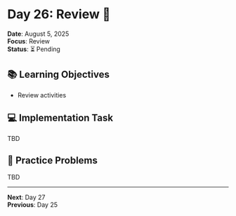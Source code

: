 # Day 26: Review 🎯

**Date**: August 5, 2025  
**Focus**: Review  
**Status**: ⏳ Pending  

## 📚 Learning Objectives
- Review activities

## 💻 Implementation Task
TBD

## 🧮 Practice Problems
TBD

---
**Next**: Day 27  
**Previous**: Day 25
